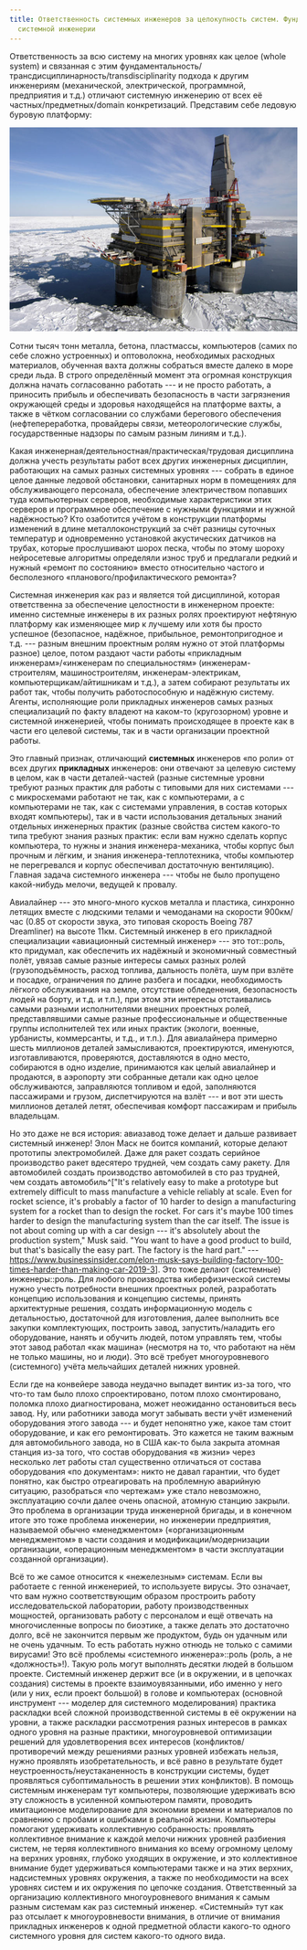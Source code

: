 ```yaml
---
title: Ответственность системных инженеров за целокупность систем. Фундаментальность/трансдисциплинарность
  системной инженерии
---
```


Ответственность за всю систему на многих уровнях как целое (whole
system) и связанная c этим
фундаментальность/трансдисциплинарность/transdisciplinarity подхода к
другим инженериям (механической, электрической, программной, предприятия
и т.д.) отличают системную инженерию от всех её
частных/предметных/domain конкретизаций. Представим себе ледовую буровую
платформу:


![](06-responsibility-of-systems-engineers-for-the-integrity-of-systems-fundamentality-transdisciplinarity-of-systems-engineering-4.png)


Сотни тысяч тонн металла, бетона, пластмассы, компьютеров (самих по себе
сложно устроенных) и оптоволокна, необходимых расходных материалов,
обученная вахта должны собраться вместе далеко в море среди льда. В
строго определённый момент эта огромная конструкция должна начать
согласованно работать --- и не просто работать, а приносить прибыль и
обеспечивать безопасность в части загрязнения окружающей среды и
здоровья находящейся на платформе вахты, а также в чётком согласовании
со службами берегового обеспечения (нефтепереработка, провайдеры связи,
метеорологические службы, государственные надзоры по самым разным линиям
и т.д.).

Какая инженерная/деятельностная/практическая/трудовая дисциплина должна
учесть результаты работ всех других инженерных дисциплин, работающих на
самых разных системных уровнях --- собрать в единое целое данные ледовой
обстановки, санитарных норм в помещениях для обслуживающего персонала,
обеспечение электричеством попавших туда компьютерных серверов,
необходимые характеристики этих серверов и программное обеспечение с
нужными функциями и нужной надёжностью? Кто озаботится учётом в
конструкции платформы изменений в длине металлоконструкций за счёт
разницы суточных температур и одновременно установкой акустических
датчиков на трубах, которые прослушивают шорох песка, чтобы по этому
шороху нейросетевые алгоритмы определяли износ труб и предлагали редкий
и нужный «ремонт по состоянию» вместо относительно частого и
бесполезного «планового/профилактического ремонта»?

Системная инженерия как раз и является той дисциплиной, которая
ответственна за обеспечение целостности в инженерном проекте: именно
системные инженеры в их разных ролях проектируют нефтяную платформу как
изменяющее мир к лучшему или хотя бы просто успешное (безопасное,
надёжное, прибыльное, ремонтопригодное и т.д. --- разным внешним
проектным ролям нужно от этой платформы разное) целое, потом раздают
части работы «прикладным инженерам»/«инженерам по специальностям»
(инженерам-строителям, машиностроителям, инженерам-электрикам,
компьютерщикам/айтишникам и т.д.), а затем собирают результаты их работ
так, чтобы получить работоспособную и надёжную систему. Агенты,
исполняющие роли прикладных инженеров самых разных специализаций по
факту владеют на каком-то (кругозорном) уровне и системной инженерией,
чтобы понимать происходящее в проекте как в части его целевой системы,
так и в части организации проектной работы.

Это главный признак, отличающий **системных** инженеров «по роли» от
всех других **прикладных** инженеров: они отвечают за целевую систему в
целом, как в части деталей-частей (разные системные уровни требуют
разных практик для работы с типовыми для них системами --- с
микросхемами работают не так, как с компьютерами, а с компьютерами не
так, как с системами управления, в состав которых входят компьютеры),
так и в части использования детальных знаний отдельных инженерных
практик (разные свойства систем какого-то типа требуют знания разных
практик: если вам нужно сделать корпус компьютера, то нужны и знания
инженера-механика, чтобы корпус был прочным и лёгким, и знания
инженера-теплотехника, чтобы компьютер не перегревался и корпус
обеспечивал достаточную вентиляцию). Главная задача системного
инженера --- чтобы не было пропущено какой-нибудь мелочи, ведущей к
провалу.

Авиалайнер --- это много-много кусков металла и пластика, синхронно
летящих вместе с людскими телами и чемоданами на скорости 900км/час
(0.85 от скорости звука, это типовая скорость Boeing 787 Dreamliner) на
высоте 11км. Системный инженер в его прикладной специализации
«авиационный системный инженер» --- это тот::роль, кто придумал, как
обеспечить их надёжный и экономичный совместный полёт, увязав самые
разные интересы самых разных ролей (грузоподъёмность, расход топлива,
дальность полёта, шум при взлёте и посадке, ограничения по длине разбега
и посадки, необходимость лёгкого обслуживания на земле, отсутствие
обледенения, безопасность людей на борту, и т.д. и т.п.), при этом эти
интересы отстаивались самыми разными исполнителями внешних проектных
ролей, представлявшими самые разные профессиональные и общественные
группы исполнителей тех или иных практик (экологи, военные, урбанисты,
коммерсанты, и т.д., и т.п.). Для авиалайнера примерно шесть миллионов
деталей замысливаются, проектируются, именуются, изготавливаются,
проверяются, доставляются в одно место, собираются в одно изделие,
принимаются как целый авиалайнер и продаются, в аэропорту эти собранные
детали как одно целое обслуживаются, заправляются топливом и едой,
заполняются пассажирами и грузом, диспетчируются на взлёт --- и вот эти
шесть миллионов деталей летят, обеспечивая комфорт пассажирам и прибыль
владельцам.

Но это даже не вся история: авиазавод тоже делает и дальше развивает
системный инженер! Элон Маск не боится компаний, которые делают
прототипы электромобилей. Даже для ракет создать серийное производство
ракет вдесятеро трудней, чем создать саму ракету. Для автомобилей
создать производство автомобилей в сто раз трудней, чем создать
автомобиль^[\"It\'s relatively easy to make a prototype
but extremely difficult to mass manufacture a vehicle reliably at scale.
Even for rocket science, it\'s probably a factor of 10 harder to design
a manufacturing system for a rocket than to design the rocket. For cars
it\'s maybe 100 times harder to design the manufacturing system than the
car itself. The issue is not about coming up with a car design --- it\'s
absolutely about the production system,\" Musk said. \"You want to have
a good product to build, but that\'s basically the easy part. The
factory is the hard part.\" ---
<https://www.businessinsider.com/elon-musk-says-building-factory-100-times-harder-than-making-car-2019-3>].
Это тоже делают (системные) инженеры::роль. Для любого производства
киберфизической системы нужно учесть потребности внешних проектных
ролей, разработать концепцию использования и концепцию системы, принять
архитектурные решения, создать информационную модель с детальностью,
достаточной для изготовления, далее выполнить все закупки комплектующих,
построить завод, запустить/наладить его оборудование, нанять и обучить
людей, потом управлять тем, чтобы этот завод работал «как машина»
(несмотря на то, что работают на нём не только машины, но и люди). Это
всё требует многоуровневого (системного) учёта мельчайших деталей нижних
уровней.

Если где на конвейере завода неудачно выпадет винтик из-за того, что
что-то там было плохо спроектировано, потом плохо смонтировано, поломка
плохо диагностирована, может неожиданно остановиться весь завод. Ну, или
работники завода могут забывать вести учёт изменений оборудования этого
завода --- и будет непонятно уже, какое там стоит оборудование, и как
его ремонтировать. Это кажется не таким важным для автомобильного
завода, но в США как-то была закрыта атомная станция из-за того, что
состав оборудования «в жизни» через несколько лет работы стал
существенно отличаться от состава оборудования «по документам»: никто не
давал гарантии, что будет понятно, как быстро отреагировать на
проблемную аварийную ситуацию, разобраться «по чертежам» уже стало
невозможно, эксплуатацию сочли далее очень опасной, атомную станцию
закрыли. Это проблема в организации труда инженерной бригады, и в
конечном итоге это тоже проблема инженерии, но инженерии предприятия,
называемой обычно «менеджментом» («организационным менеджментом» в части
создания и модификации/модернизации организации, «операционным
менеджментом» в части эксплуатации созданной организации).

Всё то же самое относится к «нежелезным» системам. Если вы работаете с
генной инженерией, то используете вирусы. Это означает, что вам нужно
соответствующим образом простроить работу исследовательской лаборатории,
работу производственных мощностей, организовать работу с персоналом и
ещё отвечать на многочисленные вопросы по биоэтике, а также делать это
достаточно долго, всё не закончится первым же продуктом, будь он удачным
или не очень удачным. То есть работать нужно отнюдь не только с самими
вирусами! Это всё проблемы «системного инженера»::роль (роль, а не
«должность»!). Такую роль могут выполнять десятки людей в большом
проекте. Системный инженер держит все (и в окружении, и в цепочках
создания) системы в проекте взаимоувязанными, ибо именно у него (или у
них, если проект большой) в голове и компьютерах (основной
инструмент --- моделер для системного моделирования) практика раскладки
всей сложной производственной системы в её окружении на уровни, а также
раскладки рассмотрения разных интересов в рамках одного уровня на разные
практики, многоуровневой оптимизации решений для удовлетворения всех
интересов (конфликтов/противоречий между решениями разных уровней
избежать нельзя, нужно проявлять изобретательность, и всё равно в
результате будет неустроенность/неустаканенность в конструкции системы,
будет проявляться субоптимальность в решении этих конфликтов). В помощь
системным инженерам тут компьютеры, позволяющие удерживать всю эту
сложность в усиленной компьютером памяти, проводить имитационное
моделирование для экономии времени и материалов по сравнению с пробами и
ошибками в реальной жизни. Компьютеры помогают удерживать коллективную
собранность: проявлять коллективное внимание к каждой мелочи нижних
уровней разбиения систем, не теряя коллективного внимания ко всему
огромному целому на верхних уровнях, глубоко уходящих в окружение, и это
коллективное внимание будет удерживаться компьютерами также и на этих
верхних, надсистемных уровнях окружения, а также по необходимости на
всех уровнях систем и их окружения по цепочке создания. Ответственный за
организацию коллективного многоуровневого внимания к самым разным
системам как раз системный инженер. «Системный» тут как раз отсылает к
многоуровневости внимания, в отличие от внимания прикладных инженеров к
одной предметной области какого-то одного системного уровня для систем
какого-то одного вида.
